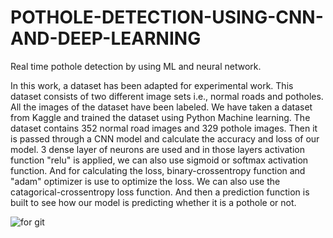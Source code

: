 # POTHOLE-DETECTION-USING-CNN-AND-DEEP-LEARNING

Real time pothole detection by using ML and neural network.

In this work, a dataset has been adapted for experimental work. This dataset consists of two different image sets i.e., normal roads and potholes. All the images of the dataset have been labeled. We have taken a dataset from Kaggle and trained the dataset using Python Machine learning. The dataset contains 352 normal road images and
329 pothole images. Then it is passed through a CNN model and calculate the accuracy and loss of our model. 3 dense layer of neurons are used and in those layers activation function "relu" is applied, we can also use sigmoid or softmax activation function. And for calculating the loss, binary-crossentropy function  and "adam" optimizer is use to optimize the loss. We can also use the catagorical-crossentropy loss function. And then a prediction  function is built to see how our model is predicting whether it is a pothole or not.

![for git](https://user-images.githubusercontent.com/123149345/215355680-fd64766a-74f4-45f6-866b-49bb4728a099.jpg)
